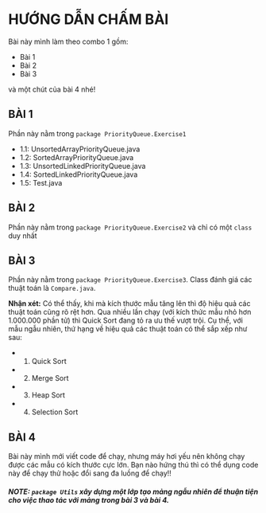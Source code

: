 # HƯỚNG DẪN CHẤM BÀI

Bài này mình làm theo combo 1 gồm: 
- Bài 1 
- Bài 2 
- Bài 3 

và một chút của bài 4 nhé!

## BÀI 1

Phần này nằm trong `package PriorityQueue.Exercise1`

- 1.1: UnsortedArrayPriorityQueue.java
- 1.2: SortedArrayPriorityQueue.java
- 1.3: UnsortedLinkedPriorityQueue.java
- 1.4: SortedLinkedPriorityQueue.java
- 1.5: Test.java

## BÀI 2

Phần này nằm trong `package PriorityQueue.Exercise2` và chỉ có một `class` duy nhất

## BÀI 3

Phần này nằm trong `package PriorityQueue.Exercise3`. Class đánh giá các thuật toán là `Compare.java`.

**Nhận xét:**
Có thể thấy, khi mà kích thước mẫu tăng lên thì độ hiệu quả các thuật toán cũng rõ rệt hơn. Qua nhiều lần chạy (với kích thức mẫu nhỏ hơn 1.000.000 phần tử) thì Quick Sort đang tỏ ra ưu thế vượt trội. Cụ thể, với mẫu ngẫu nhiên, thứ hạng về hiệu quả các thuật toán có thể sắp xếp như sau:

- 1. Quick Sort
- 2. Merge Sort
- 3. Heap Sort
- 4. Selection Sort 

## BÀI 4

Bài này mình mới viết code để chạy, nhưng máy hơi yếu nên không chạy được các mẫu có kích thước cực lớn. Bạn nào hứng thú thì có thể dụng code này để chạy thử hoặc đổi sang đa luồng để chạy!!

##### NOTE: `package Utils` xây dựng một lớp tạo mảng ngẫu nhiên để thuận tiện cho việc thao tác với mảng trong bài 3 và bài 4.
